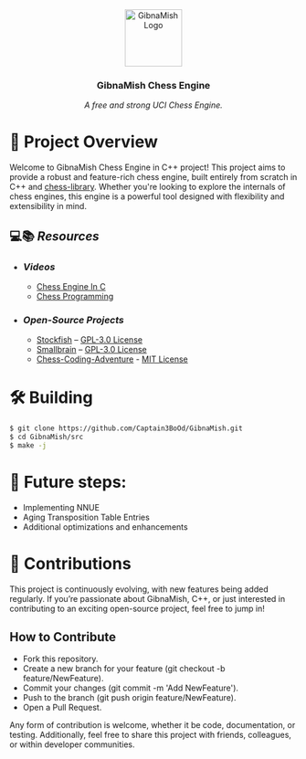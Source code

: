 <div align="center">
  <img src="GibnaMish.ico" alt="GibnaMish Logo" width="100" height="100" style="">
  <h3>GibnaMish Chess Engine</h2>
  <em>A free and strong UCI Chess Engine.</em>
  <h1></h1>
</div>



# 👀 Project Overview
Welcome to GibnaMish Chess Engine in C++ project! This project aims to provide a robust and feature-rich chess engine, built entirely from scratch in C++ and [chess-library](https://github.com/Disservin/chess-library). Whether you're looking to explore the internals of chess engines, this engine is a powerful tool designed with flexibility and extensibility in mind.



## 💻📚 _Resources_
  + ### _Videos_
    + [Chess Engine In C](https://youtube.com/playlist?list=PLZ1QII7yudbc-Ky058TEaOstZHVbT-2hg&si=K8UHgAkpbcJxaL9s)
    + [Chess Programming](https://youtube.com/playlist?list=PLFt_AvWsXl0cvHyu32ajwh2qU1i6hl77c&si=fIHbylS4DEQCZTOF)
  + ### _Open-Source Projects_
    + [Stockfish](https://github.com/official-stockfish/Stockfish) – [GPL-3.0 License](https://github.com/official-stockfish/Stockfish/blob/master/Copying.txt)
    + [Smallbrain](https://github.com/Disservin/Smallbrain) – [GPL-3.0 License](https://github.com/Disservin/Smallbrain/blob/main/LICENSE)
    + [Chess-Coding-Adventure](https://github.com/SebLague/Chess-Coding-Adventure) - [MIT License](https://github.com/SebLague/Chess-Coding-Adventure/blob/Chess-V2-UCI/LICENSE)



# 🛠️ Building
```bash
$ git clone https://github.com/Captain3BoOd/GibnaMish.git
$ cd GibnaMish/src
$ make -j
```

# 🚀 Future steps:
  - Implementing NNUE
  - Aging Transposition Table Entries
  - Additional optimizations and enhancements

# 🤝 Contributions
This project is continuously evolving, with new features being added regularly. If you’re passionate about GibnaMish, C++, or just interested in contributing to an exciting open-source project, feel free to jump in!

## How to Contribute
 + Fork this repository.
 + Create a new branch for your feature (git checkout -b feature/NewFeature).
 + Commit your changes (git commit -m 'Add NewFeature').
 + Push to the branch (git push origin feature/NewFeature).
 + Open a Pull Request.

Any form of contribution is welcome, whether it be code, documentation, or testing. Additionally, feel free to share this project with friends, colleagues, or within developer communities.